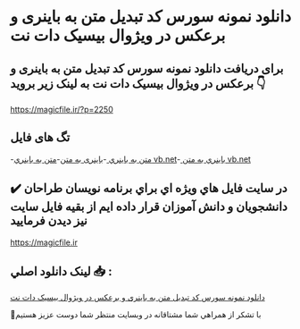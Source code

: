 # دانلود نمونه سورس کد تبدیل متن به باینری و برعکس در ویژوال بیسیک دات نت

## برای دریافت دانلود نمونه سورس کد تبدیل متن به باینری و برعکس در ویژوال بیسیک دات نت به لینک زیر بروید 👇

https://magicfile.ir/?p=2250

## تگ های فایل

-[متن به باينري ](https://magicfile.ir/product/%d8%aa%d8%a8%d8%af%d9%8a%d9%84-%d9%85%d8%aa%d9%86-%d8%a8%d9%87-%d8%a8%d8%a7%d9%8a%d9%86%d8%b1%d9%8a-%d9%88-%d8%a8%d8%b1%d8%b9%da%a9%d8%b3-%d8%af%d8%b1-%d9%88%db%8c%da%98%d9%88%d8%a7%d9%84-%d8%a8%db%8c%d8%b3%db%8c%da%a9-%d8%af%d8%a7%d8%aa-%d9%86%d8%aa/)-[باینری به متن](https://magicfile.ir/product/%d8%aa%d8%a8%d8%af%d9%8a%d9%84-%d9%85%d8%aa%d9%86-%d8%a8%d9%87-%d8%a8%d8%a7%d9%8a%d9%86%d8%b1%d9%8a-%d9%88-%d8%a8%d8%b1%d8%b9%da%a9%d8%b3-%d8%af%d8%b1-%d9%88%db%8c%da%98%d9%88%d8%a7%d9%84-%d8%a8%db%8c%d8%b3%db%8c%da%a9-%d8%af%d8%a7%d8%aa-%d9%86%d8%aa/)-[متن به باينري vb.net](https://magicfile.ir/product/%d8%aa%d8%a8%d8%af%d9%8a%d9%84-%d9%85%d8%aa%d9%86-%d8%a8%d9%87-%d8%a8%d8%a7%d9%8a%d9%86%d8%b1%d9%8a-%d9%88-%d8%a8%d8%b1%d8%b9%da%a9%d8%b3-%d8%af%d8%b1-%d9%88%db%8c%da%98%d9%88%d8%a7%d9%84-%d8%a8%db%8c%d8%b3%db%8c%da%a9-%d8%af%d8%a7%d8%aa-%d9%86%d8%aa/)-[ باينري به متن vb.net](https://magicfile.ir/product/%d8%aa%d8%a8%d8%af%d9%8a%d9%84-%d9%85%d8%aa%d9%86-%d8%a8%d9%87-%d8%a8%d8%a7%d9%8a%d9%86%d8%b1%d9%8a-%d9%88-%d8%a8%d8%b1%d8%b9%da%a9%d8%b3-%d8%af%d8%b1-%d9%88%db%8c%da%98%d9%88%d8%a7%d9%84-%d8%a8%db%8c%d8%b3%db%8c%da%a9-%d8%af%d8%a7%d8%aa-%d9%86%d8%aa/)

## ✔️ در سايت فايل هاي ويژه اي براي برنامه نويسان طراحان دانشجويان و دانش آموزان قرار داده ايم از بقيه فايل سايت نيز ديدن فرماييد

https://magicfile.ir


## لينک دانلود اصلي 📥 :

[دانلود نمونه سورس کد تبدیل متن به باینری و برعکس در ویژوال بیسیک دات نت](https://magicfile.ir/product/%d8%aa%d8%a8%d8%af%d9%8a%d9%84-%d9%85%d8%aa%d9%86-%d8%a8%d9%87-%d8%a8%d8%a7%d9%8a%d9%86%d8%b1%d9%8a-%d9%88-%d8%a8%d8%b1%d8%b9%da%a9%d8%b3-%d8%af%d8%b1-%d9%88%db%8c%da%98%d9%88%d8%a7%d9%84-%d8%a8%db%8c%d8%b3%db%8c%da%a9-%d8%af%d8%a7%d8%aa-%d9%86%d8%aa/) 


🙏با تشکر از همراهي شما مشتاقانه در وبسایت منتظر شما دوست عزیز هستیم

